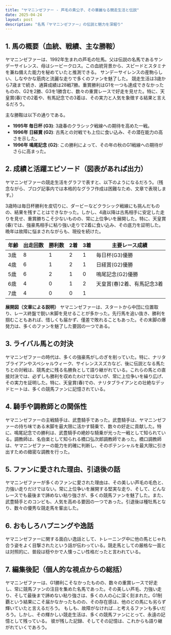 ```yaml
---
title: "ヤマニンゼファー - 芦毛の貴公子、その華麗なる競走生活と伝説"
date: 2025-04-24
layout: post
description: "名馬『ヤマニンゼファー』の伝説と魅力を深堀り"
---
```


## 1. 馬の概要（血統、戦績、主な勝鞍）

ヤマニンゼファーは、1992年生まれの芦毛の牡馬。父は伝説の名馬であるサンデーサイレンス、母はシービークロス。この血統背景から、スピードとスタミナを兼ね備えた能力を秘めていたと推測できる。  サンデーサイレンスの産駒らしい、しなやかな筋肉と流麗な走りで多くのファンを魅了した。  競走生活は3歳から7歳まで続き、通算成績は28戦7勝。重賞勝利はG1を一つも達成できなかったものの、G2を2勝、G3を1勝含む、数々の重賞レースで好走を見せた。特に、天皇賞(春)での2着や、有馬記念での3着は、その実力と人気を象徴する結果と言えるだろう。

主な勝鞍は以下の通りである。

* **1995年  毎日杯 (G3)**: 3歳春のクラシック戦線への期待を高めた一戦。
* **1996年  日経賞 (G2)**:  古馬との対戦でも上位に食い込み、その潜在能力の高さを示した。
* **1996年  鳴尾記念 (G2)**:  この勝利によって、その年の秋のG1戦線への期待がさらに高まった。


## 2. 成績と活躍エピソード（図表があれば出力）

ヤマニンゼファーの競走生活をグラフで表すと、以下のようになるだろう。（残念ながら、ブログ記事内では本格的なグラフ作成は困難なため、文章で表現します。）

3歳時は毎日杯勝利を皮切りに、ダービーなどクラシック戦線にも挑んだものの、結果を残すことはできなかった。しかし、4歳以降は古馬相手に安定した走りを見せ、重賞勝ちこそ少ないものの、常に上位争いを展開した。特に、天皇賞(春)では、強豪馬相手に粘り強い走りで2着に食い込み、その底力を証明した。晩年は故障に悩まされながらも、現役を続けた。


| 年齢 | 出走回数 | 勝利数 | 2着 | 3着 | 主要レース成績 |
|---|---|---|---|---|---|
| 3歳 | 8 | 1 | 2 | 1 | 毎日杯(G3)優勝 |
| 4歳 | 6 | 1 | 2 | 1 | 日経賞(G2)優勝 |
| 5歳 | 6 | 2 | 1 | 0 | 鳴尾記念(G2)優勝 |
| 6歳 | 4 | 0 | 1 | 2 | 天皇賞(春)2着、有馬記念3着 |
| 7歳 | 4 | 0 | 0 | 1 |  |


**展開図（文章による説明）**
ヤマニンゼファーは、スタートから中団に位置取り、レース終盤で鋭い末脚を見せることが多かった。先行馬を追い抜き、勝利を掴むこともあれば、惜しくも届かず、僅差で敗れることもあった。その末脚の爆発力は、多くのファンを魅了した要因の一つである。


## 3. ライバル馬との対決

ヤマニンゼファーの時代は、多くの強豪馬がしのぎを削っていた。特に、ナリタブライアンやスペシャルウィーク、サイレンススズカなど、後に伝説となる馬たちとの対戦は、競馬史に残る名勝負として語り継がれている。これらの馬との直接対決では、必ずしも勝利を収めたわけではないが、常に上位争いを繰り広げ、その実力を証明した。特に、天皇賞(春)での、ナリタブライアンとの壮絶なデッドヒートは、多くの競馬ファンに記憶されている。


## 4. 騎手や調教師との関係性

ヤマニンゼファーの主戦騎手は、武豊騎手であった。武豊騎手は、ヤマニンゼファーの持ち味である末脚を最大限に活かす騎乗で、数々の好走に貢献した。特に、鳴尾記念での勝利は、武豊騎手の絶妙な騎乗が光った一戦として知られている。調教師は、名伯楽として知られる橋口弘次郎調教師であった。橋口調教師は、ヤマニンゼファーの能力を的確に判断し、そのポテンシャルを最大限に引き出すための緻密な調教を行った。


## 5. ファンに愛された理由、引退後の話

ヤマニンゼファーが多くのファンに愛された理由は、その美しい芦毛の毛色と、力強い走りだけではない。常に上位争いを展開する堅実な走り、そして、どんなレースでも最後まで諦めない粘り強さが、多くの競馬ファンを魅了した。また、武豊騎手とのコンビも、人気を高める要因の一つであった。引退後は種牡馬となり、数々の優秀な競走馬を輩出した。


## 6. おもしろハプニングや逸話

ヤマニンゼファーに関する面白い逸話として、トレーニング中に他の馬とじゃれ合う姿をよく目撃されたという話が伝わっている。競走馬としての厳格な一面とは対照的に、普段は穏やかで人懐っこい性格だったと言われている。


## 7. 編集後記（個人的な視点からの総括）

ヤマニンゼファーは、G1勝利こそなかったものの、数々の重賞レースで好走し、常に競馬ファンの注目を集めた名馬であった。その美しい芦毛、力強い走り、そして最後まで諦めない粘り強さは、多くの人の心に深く刻まれた。G1制覇という結果にこそ届かなかったものの、その存在感は、他のどの馬にも劣らず輝いていたと言えるだろう。  もしも、故障がなければ…と考えるファンも多いだろう。しかし、その輝かしい競走生活は、多くの競馬ファンにとって、永遠の記憶として残っている。  彼が残した記録、そしてその記憶は、これからも語り継がれていくであろう。
